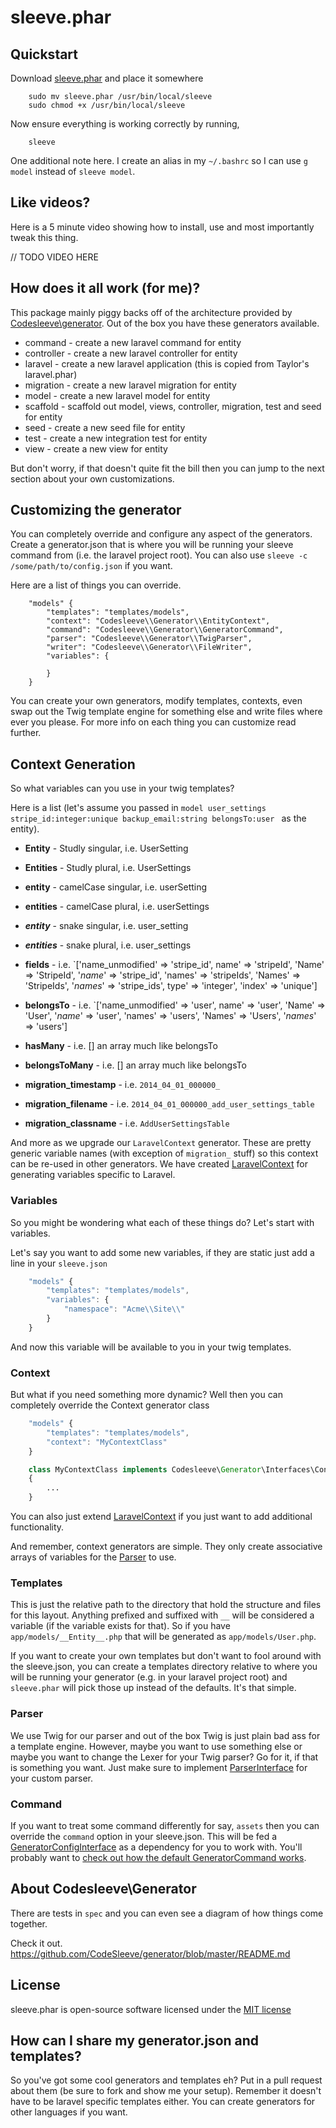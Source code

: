 sleeve.phar
================================

## Quickstart

Download [sleeve.phar](https://github.com/CodeSleeve/sleeve.phar/raw/master/sleeve.phar) and place it somewhere

```
	sudo mv sleeve.phar /usr/bin/local/sleeve
	sudo chmod +x /usr/bin/local/sleeve
```

Now ensure everything is working correctly by running,

```
	sleeve
```

One additional note here. I create an alias in my `~/.bashrc` so I can use `g model` instead of `sleeve model`.


## Like videos?

Here is a 5 minute video showing how to install, use and most importantly tweak this thing.

// TODO VIDEO HERE

## How does it all work (for me)?

This package mainly piggy backs off of the architecture provided by [Codesleeve\generator](https://github.com/CodeSleeve/generator/blob/master/README.md). Out of the box you have these generators available.

* command - create a new laravel command for entity
* controller - create a new laravel controller for entity
* laravel - create a new laravel application (this is copied from Taylor's laravel.phar)
* migration - create a new laravel migration for entity
* model - create a new laravel model for entity
* scaffold - scaffold out model, views, controller, migration, test and seed for entity
* seed - create a new seed file for entity
* test - create a new integration test for entity
* view - create a new view for entity

But don't worry, if that doesn't quite fit the bill then you can jump to the next section about your own customizations.

## Customizing the generator

You can completely override and configure any aspect of the generators. Create a generator.json that is where you will be running your sleeve command from (i.e. the laravel project root). You can also use `sleeve -c /some/path/to/config.json` if you want.

Here are a list of things you can override.

```
	"models" {
		"templates": "templates/models",
        "context": "Codesleeve\\Generator\\EntityContext",
        "command": "Codesleeve\\Generator\\GeneratorCommand",
        "parser": "Codesleeve\\Generator\\TwigParser",
        "writer": "Codesleeve\\Generator\\FileWriter",
        "variables": {

    	}
	}
```

You can create your own generators, modify templates, contexts, even swap out the Twig template engine for something else and write files where ever you please. For more info on each thing you can customize read further.

## Context Generation

So what variables can you use in your twig templates?

Here is a list
(let's assume you passed in `model user_settings stripe_id:integer:unique backup_email:string belongsTo:user ` as the entity).

- **Entity** - Studly singular, i.e. UserSetting

- **Entities** - Studly plural, i.e. UserSettings

- **entity** - camelCase singular, i.e. userSetting

- **entities** - camelCase plural, i.e. userSettings

- **_entity_** - snake singular, i.e. user_setting

- **_entities_** - snake plural, i.e. user_settings

- **fields** - i.e. `['name_unmodified' => 'stripe_id', name' => 'stripeId', 'Name' => 'StripeId', '_name_' => 'stripe_id', 'names' => 'stripeIds', 'Names' => 'StripeIds', '_names_' => 'stripe_ids', type' => 'integer', 'index' => 'unique']

- **belongsTo** - i.e. `['name_unmodified' => 'user', name' => 'user', 'Name' => 'User', '_name_' => 'user', 'names' => 'users', 'Names' => 'Users', '_names_' => 'users']

- **hasMany** - i.e. [] an array much like belongsTo

- **belongsToMany** - i.e. [] an array much like belongsTo

- **migration_timestamp** - i.e. `2014_04_01_000000_`

- **migration_filename** - i.e. `2014_04_01_000000_add_user_settings_table`

- **migration_classname** - i.e. `AddUserSettingsTable`

And more as we upgrade our `LaravelContext` generator. These are pretty generic variable names (with exception of `migration_` stuff) so this context can be re-used in other generators. We have created [LaravelContext](https://github.com/CodeSleeve/sleeve.phar/blob/master/src/lib/LaravelContext.php) for generating variables specific to Laravel.


### Variables

So you might be wondering what each of these things do? Let's start with variables.

Let's say you want to add some new variables, if they are static just add a line in your `sleeve.json`

```js
	"models" {
		"templates": "templates/models",
		"variables": {
			"namespace": "Acme\\Site\\"
		}
	}
```

And now this variable will be available to you in your twig templates.

### Context

But what if you need something more dynamic? Well then you can completely override the Context generator class

```js
	"models" {
		"templates": "templates/models",
		"context": "MyContextClass"
	}
```

```php
	class MyContextClass implements Codesleeve\Generator\Interfaces\ContextInterface
	{
		...
	}
```

You can also just extend [LaravelContext](https://github.com/CodeSleeve/sleeve.phar/blob/master/bin/LaravelContext.php) if you just want to add additional functionality.

And remember, context generators are simple. They only create associative arrays of variables for the [Parser](https://github.com/CodeSleeve/generator/blob/master/src/Codesleeve/Generator/TwigParser.php) to use.

### Templates

This is just the relative path to the directory that hold the structure and files for this layout. Anything prefixed and suffixed with `__` will be considered a variable (if the variable exists for that). So if you have `app/models/__Entity__.php` that will be generated as `app/models/User.php`.

If you want to create your own templates but don't want to fool around with the sleeve.json, you can create a templates directory relative to where you will be running your generator (e.g. in your laravel project root) and `sleeve.phar` will pick those up instead of the defaults. It's that simple.

### Parser

We use Twig for our parser and out of the box Twig is just plain bad ass for a template engine. However, maybe you want to use something else or maybe you want to change the Lexer for your Twig parser? Go for it, if that is something you want. Just make sure to implement [ParserInterface](https://github.com/CodeSleeve/generator/blob/master/src/Codesleeve/Generator/Interfaces/ParserInterface.php) for your custom parser.


### Command

If you want to treat some command differently for say, `assets` then you can override the `command` option in your sleeve.json. This will be fed a [GeneratorConfigInterface](https://github.com/CodeSleeve/generator/blob/master/src/Codesleeve/Generator/Interfaces/GeneratorConfigInterface.php) as a dependency for you to work with. You'll probably want to [check out how the default GeneratorCommand works](https://github.com/CodeSleeve/generator/blob/master/src/Codesleeve/Generator/GeneratorCommand.php).


## About Codesleeve\Generator

There are tests in `spec` and you can even see a diagram of how things come together.

Check it out. https://github.com/CodeSleeve/generator/blob/master/README.md


## License

sleeve.phar is open-source software licensed under the [MIT license](http://opensource.org/licenses/MIT)


## How can I share my generator.json and templates?

So you've got some cool generators and templates eh? Put in a pull request about them (be sure to fork and show me your setup). Remember it doesn't have to be laravel specific templates either. You can create generators for other languages if you want.